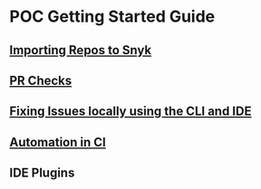 # POC Getting Started Guide

## [Importing Repos to Snyk](importing-repos.md)

## [PR Checks](pr-checks.md)

## [Fixing Issues locally using the CLI and IDE](fixing-issues.md)

## [Automation in CI](running-in-cd.md)

## IDE Plugins
